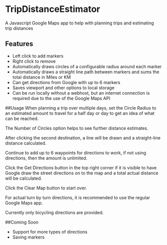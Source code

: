 # TripDistanceEstimator
A Javascript Google Maps app to help with planning trips and estimating trip distances

## Features
- Left click to add markers
- Right click to remove
- Automatically draws circles of a configurable radius around each marker
- Automatically draws a straight line path between markers and sums the total distance in Miles or KM
- Can get directions from Google with up to 6 markers
- Saves viewport and other options to local storage
- Can be run locally without a webhost, but an internet connection is required due to the use of the Google Maps API

##Usage
When planning a trip over multiple days, set the Circle Radius to an estimated amount to travel for a half day or day to get an idea of what can be reached.

The Number of Circles option helps to see further distance estimates.

After clicking the second destination, a line will be drawn and a straight-line distance calculated.

Continue to add up to 6 waypoints for directions to work, if not using directions, then the amount is unlimited. 

Click the Get Directions button in the top right corner if it is visible to have Google draw the street directions on to the map and a total actual distance will be calculated.

Click the Clear Map button to start over.

For actual turn by turn directions, it is recommended to use the regular Google Maps app.

Currently only bicycling directions are provided.

##Coming Soon
- Support for more types of directions
- Saving markers

